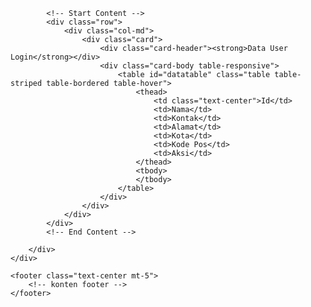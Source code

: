 <!DOCTYPE html>
<html lang="en">
<head>
<meta charset="UTF-8">
<meta name="viewport" content="width=device-width, initial-scale=1.0">
<meta http-equiv="X-UA-Compatible" content="ie=edge">
<meta name="<?= csrf_token() ?>" content="<?= csrf_hash() ?>">
<title><?= $pageTitle; ?></title>
<link rel="stylesheet" type="text/css" href="https://fonts.googleapis.com/css?family=Source+Sans+Pro:300,400,400i,700&display=fallback"/>
<link rel="stylesheet" type="text/css" href="https://cdnjs.cloudflare.com/ajax/libs/font-awesome/5.15.4/css/all.min.css">
<link rel="stylesheet" type="text/css" href="https://cdn.jsdelivr.net/npm/admin-lte@3.1.0/dist/css/adminlte.min.css">
<link rel="stylesheet" type="text/css" href="https://stackpath.bootstrapcdn.com/bootstrap/4.4.1/css/bootstrap.min.css"/>

<link rel="stylesheet" type="text/css" href="https://cdn.datatables.net/1.11.3/css/jquery.dataTables.min.css"/>
<link rel="stylesheet" type="text/css" href="https://cdn.datatables.net/responsive/2.2.9/css/responsive.bootstrap4.min.css"/>
<link rel="stylesheet" type="text/css" href="https://cdn.datatables.net/v/bs4/dt-1.10.23/datatables.min.css"/>
<link rel="stylesheet" type="text/css" href="https://cdn.datatables.net/buttons/1.6.5/css/buttons.dataTables.min.css"/>

<style>
    button.dt-button, div.dt-button, a.dt-button, input.dt-button {
    margin-right: 0;
    margin-bottom: 0.333em;
    padding: 0.3em 1em !important;
    border-radius: 5px !important;
    font-size: 0.83em !important}
</style>
</head>

<body>

<div class="content-wrapper">
    <div class="content-header">
        <div class="container-fluid">

            <!-- Start Content -->
            <div class="row">
                <div class="col-md">
                    <div class="card">
                        <div class="card-header"><strong>Data User Login</strong></div>
                        <div class="card-body table-responsive">
                            <table id="datatable" class="table table-striped table-bordered table-hover">
                                <thead>
                                    <td class="text-center">Id</td>
                                    <td>Nama</td>
                                    <td>Kontak</td>
                                    <td>Alamat</td>
                                    <td>Kota</td>
                                    <td>Kode Pos</td>
                                    <td>Aksi</td>
                                </thead>
                                <tbody>                                        
                                </tbody>
                            </table>
                        </div>
                    </div>
                </div>
            </div>
            <!-- End Content -->

        </div>
    </div>
</div>

    <footer class="text-center mt-5">
        <!-- konten footer -->
    </footer>

<script type="text/javascript" src="https://cdn.jsdelivr.net/npm/admin-lte@3.1.0/dist/js/adminlte.min.js"></script>
<script type="text/javascript" src="https://ajax.googleapis.com/ajax/libs/jquery/3.6.0/jquery.min.js"></script>
<script type="text/javascript" src="https://maxcdn.bootstrapcdn.com/bootstrap/3.4.1/js/bootstrap.min.js"></script>

<script type="text/javascript" src="https://cdn.datatables.net/1.11.3/js/jquery.dataTables.min.js"></script>
<script type="text/javascript" src="https://cdn.datatables.net/responsive/2.2.9/js/dataTables.responsive.min.js"></script>
<script type="text/javascript" src="https://cdn.datatables.net/responsive/2.2.9/js/responsive.bootstrap4.js"></script>
<script type="text/javascript" src="https://cdn.datatables.net/buttons/1.6.5/js/dataTables.buttons.min.js"></script>
<script type="text/javascript" src="https://cdn.datatables.net/buttons/2.0.1/js/buttons.html5.min.js"></script>
<script type="text/javascript" src="https://cdn.datatables.net/buttons/1.5.6/js/buttons.print.min.js"></script>

<script type="text/javascript" src="https://cdnjs.cloudflare.com/ajax/libs/jszip/3.1.3/jszip.min.js"></script>
<script type="text/javascript" src="https://cdnjs.cloudflare.com/ajax/libs/pdfmake/0.1.53/pdfmake.min.js"></script>
<script type="text/javascript" src="https://cdnjs.cloudflare.com/ajax/libs/pdfmake/0.1.53/vfs_fonts.js"></script>

<script type="text/javascript">
    $(document).ready(function() {
        var table = $('#datatable').DataTable({
            responsive: true,
            dom: 'Bfrtip',
            buttons: [
                'copyHtml5',
                'excelHtml5',
                'csvHtml5',
                'pdfHtml5',
                'print'
            ],

            "processing": true,
            "serverSide": true,
            "order": [],
            "ajax": {
                "url": "<?= base_url('konsumen/ajaxList') ?>",
                "type": "POST"
            },

            "columnDefs": [
            { "className": "text-center", "targets": [0] }, 
            { "orderable": false, "scrollY": "200px", "scrollCollapse": true, "targets": "_all" }
            ],
        });
    });

    function hapus(id_user) {
            $.ajax({
                url: " echo base_url('konsumen/hapus'); ?>",
                type: 'POST',
                dataType: 'JSON',
                data: {
                    id_user: id_user
                },
                success: function(x) {
                    if (x.sukses == true) {
                        tampil_table_users();
                    }
                }
            });
        }
</script>

</body>
</html>